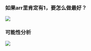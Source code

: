
### 如果arr里肯定有1，要怎么做最好？
![](https://oss.zaqbest.com/images/2022/05/23/628aea733ff47.png)

### 可能性分析
![](https://oss.zaqbest.com/images/2022/06/09/62a1f7c2e14a6.png)